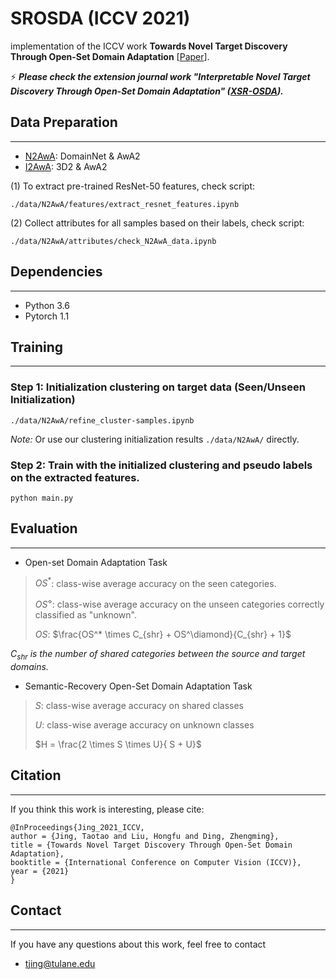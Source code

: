 # SROSDA (ICCV 2021)
implementation of the ICCV work **Towards Novel Target Discovery Through Open-Set Domain Adaptation** [[Paper](https://openaccess.thecvf.com/content/ICCV2021/papers/Jing_Towards_Novel_Target_Discovery_Through_Open-Set_Domain_Adaptation_ICCV_2021_paper.pdf)].

:zap: ***Please check the extension journal work "Interpretable Novel Target Discovery Through Open-Set Domain Adaptation" ([XSR-OSDA](https://github.com/scottjingtt/XSROSDA)).***

## Data Preparation
---
- [N2AwA](./data/N2AwA/classes.txt): DomainNet & AwA2
- [I2AwA](./data/I2AwA/dataset_info.txt): 3D2 & AwA2

(1) To extract pre-trained ResNet-50 features, check script:

```shell
./data/N2AwA/features/extract_resnet_features.ipynb
```
(2) Collect attributes for all samples based on their labels, check script:

```shell
./data/N2AwA/attributes/check_N2AwA_data.ipynb
```

## Dependencies
---
- Python 3.6
- Pytorch 1.1


## Training
---
### Step 1: Initialization clustering on target data (Seen/Unseen Initialization)
```shell
./data/N2AwA/refine_cluster-samples.ipynb
```

*Note:* Or use our clustering initialization results `./data/N2AwA/` directly.

### Step 2: Train with the initialized clustering and pseudo labels on the extracted features.
```shell
python main.py
```

## Evaluation
---

- Open-set Domain Adaptation Task

> $OS^*$: class-wise average accuracy on the seen categories.
>
> $OS^\diamond$: class-wise average accuracy on the unseen categories correctly classified as "unknown".
>
> $OS$: $\frac{OS^* \times C_{shr} + OS^\diamond}{C_{shr} + 1}$

*$C_{shr}$ is the number of shared categories between the source and target domains.*

- Semantic-Recovery Open-Set Domain Adaptation Task

> $S$: class-wise average accuracy on shared classes
>
> $U$: class-wise average accuracy on unknown classes
>
> $H = \frac{2 \times S \times U}{ S + U}$

## Citation
---
If you think this work is interesting, please cite:
```
@InProceedings{Jing_2021_ICCV,
author = {Jing, Taotao and Liu, Hongfu and Ding, Zhengming},
title = {Towards Novel Target Discovery Through Open-Set Domain Adaptation},
booktitle = {International Conference on Computer Vision (ICCV)},
year = {2021}
}
```

## Contact
---
If you have any questions about this work, feel free to contact
- tjing@tulane.edu
